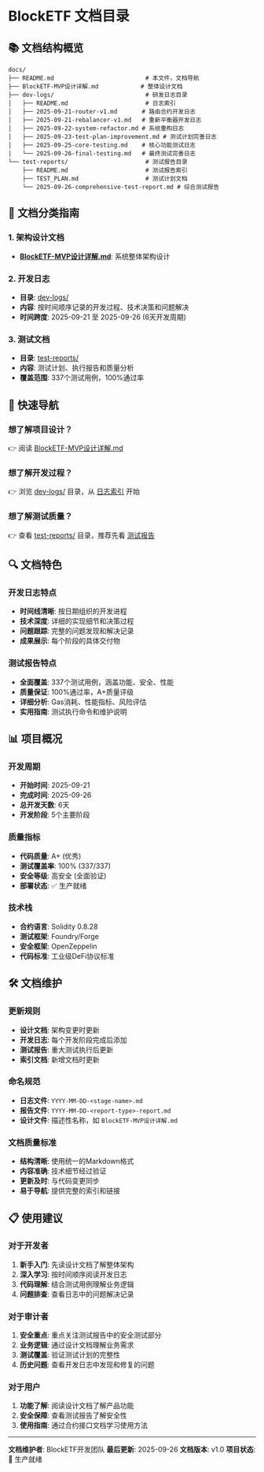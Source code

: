 # BlockETF 文档目录

## 📚 文档结构概览

```
docs/
├── README.md                          # 本文件，文档导航
├── BlockETF-MVP设计详解.md            # 整体设计文档
├── dev-logs/                          # 研发日志目录
│   ├── README.md                      # 日志索引
│   ├── 2025-09-21-router-v1.md       # 路由合约开发日志
│   ├── 2025-09-21-rebalancer-v1.md   # 重新平衡器开发日志
│   ├── 2025-09-22-system-refactor.md # 系统重构日志
│   ├── 2025-09-23-test-plan-improvement.md # 测试计划完善日志
│   ├── 2025-09-25-core-testing.md    # 核心功能测试日志
│   └── 2025-09-26-final-testing.md   # 最终测试完善日志
└── test-reports/                      # 测试报告目录
    ├── README.md                      # 测试报告索引
    ├── TEST_PLAN.md                   # 测试计划文档
    └── 2025-09-26-comprehensive-test-report.md # 综合测试报告
```

## 🎯 文档分类指南

### 1. 架构设计文档
- **[BlockETF-MVP设计详解.md](./BlockETF-MVP设计详解.md)**: 系统整体架构设计

### 2. 开发日志
- **目录**: [dev-logs/](./dev-logs/)
- **内容**: 按时间顺序记录的开发过程、技术决策和问题解决
- **时间跨度**: 2025-09-21 至 2025-09-26 (6天开发周期)

### 3. 测试文档
- **目录**: [test-reports/](./test-reports/)
- **内容**: 测试计划、执行报告和质量分析
- **覆盖范围**: 337个测试用例，100%通过率

## 📖 快速导航

### 想了解项目设计？
👉 阅读 [BlockETF-MVP设计详解.md](./BlockETF-MVP设计详解.md)

### 想了解开发过程？
👉 浏览 [dev-logs/](./dev-logs/) 目录，从 [日志索引](./dev-logs/README.md) 开始

### 想了解测试质量？
👉 查看 [test-reports/](./test-reports/) 目录，推荐先看 [测试报告](./test-reports/2025-09-26-comprehensive-test-report.md)

## 🔍 文档特色

### 开发日志特点
- **时间线清晰**: 按日期组织的开发进程
- **技术深度**: 详细的实现细节和决策过程
- **问题跟踪**: 完整的问题发现和解决记录
- **成果展示**: 每个阶段的具体交付物

### 测试报告特点
- **全面覆盖**: 337个测试用例，涵盖功能、安全、性能
- **质量保证**: 100%通过率，A+质量评级
- **详细分析**: Gas消耗、性能指标、风险评估
- **实用指南**: 测试执行命令和维护说明

## 📊 项目概况

### 开发周期
- **开始时间**: 2025-09-21
- **完成时间**: 2025-09-26
- **总开发天数**: 6天
- **开发阶段**: 5个主要阶段

### 质量指标
- **代码质量**: A+ (优秀)
- **测试覆盖率**: 100% (337/337)
- **安全等级**: 高安全 (全面验证)
- **部署状态**: ✅ 生产就绪

### 技术栈
- **合约语言**: Solidity 0.8.28
- **测试框架**: Foundry/Forge
- **安全框架**: OpenZeppelin
- **代码标准**: 工业级DeFi协议标准

## 🛠️ 文档维护

### 更新规则
- **设计文档**: 架构变更时更新
- **开发日志**: 每个开发阶段完成后添加
- **测试报告**: 重大测试执行后更新
- **索引文档**: 新增文档时更新

### 命名规范
- **日志文件**: `YYYY-MM-DD-<stage-name>.md`
- **报告文件**: `YYYY-MM-DD-<report-type>-report.md`
- **设计文件**: 描述性名称，如 `BlockETF-MVP设计详解.md`

### 文档质量标准
- **结构清晰**: 使用统一的Markdown格式
- **内容准确**: 技术细节经过验证
- **更新及时**: 与代码变更同步
- **易于导航**: 提供完整的索引和链接

## 📋 使用建议

### 对于开发者
1. **新手入门**: 先读设计文档了解整体架构
2. **深入学习**: 按时间顺序阅读开发日志
3. **代码理解**: 结合测试用例理解业务逻辑
4. **问题排查**: 查看日志中的问题解决记录

### 对于审计者
1. **安全重点**: 重点关注测试报告中的安全测试部分
2. **业务逻辑**: 通过设计文档理解业务需求
3. **测试覆盖**: 验证测试计划的完整性
4. **历史问题**: 查看开发日志中发现和修复的问题

### 对于用户
1. **功能了解**: 阅读设计文档了解产品功能
2. **安全保障**: 查看测试报告了解安全性
3. **使用指南**: 通过合约接口文档学习使用方法

---

**文档维护者**: BlockETF开发团队
**最后更新**: 2025-09-26
**文档版本**: v1.0
**项目状态**: 🚀 生产就绪